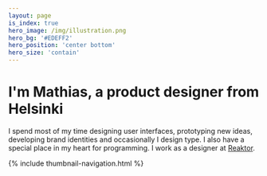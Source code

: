 ```yaml
---
layout: page
is_index: true
hero_image: /img/illustration.png
hero_bg: '#EDEFF2'
hero_position: 'center bottom'
hero_size: 'contain'
---
```


# I'm Mathias, a product designer from Helsinki

I spend most of my time designing user interfaces, prototyping new ideas, developing brand identities and occasionally I design type. I also have a special place in my heart for programming. I work as a designer at [Reaktor](http://reaktor.com).


{% include thumbnail-navigation.html %}